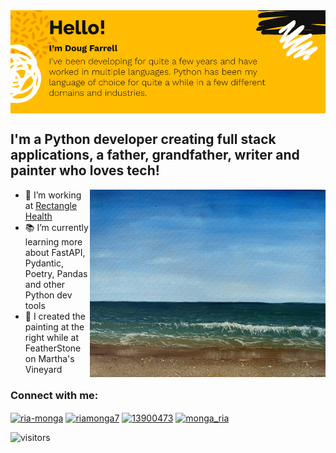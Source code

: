 <img align="center" src="https://github.com/writeson/writeson/blob/main/images/about_me_slide.png" width="1000px">

## I'm a Python developer creating full stack applications, a father, grandfather, writer and painter who loves tech!

<img align="right" src="https://github.com/writeson/writeson/blob/main/images/mathas_vineyard_featherstone_2022_small.png" alt="doug-painting" height="300" />

- :office: I’m working at [Rectangle Health](https://www.rectanglehealth.com/)
- :books: I’m currently learning more about FastAPI, Pydantic, Poetry, Pandas and other Python dev tools
- :art: I created the painting at the right while at FeatherStone on Martha's Vineyard

<h3 align="left">Connect with me:</h3>
<p align="left">
    <a href="https://linkedin.com/in/dougfarrell" target="blank"><img align="center" src="https://cdn.jsdelivr.net/npm/simple-icons@v4/icons/linkedin.svg" alt="ria-monga" height="30" width="40" /></a>
    <a href="https://twitter.com/writeson" target="blank"><img align="center" src="https://cdn.jsdelivr.net/npm/simple-icons@v4/icons/twitter.svg" alt="riamonga7" height="30" width="40" /></a>
    <a href="https://stackoverflow.com/users/183315/writes-on" target="blank"><img align="center" src="https://cdn.jsdelivr.net/npm/simple-icons@v4/icons/stackoverflow.svg" alt="13900473" height="30" width="40" /></a>
    <a href="https://instagram.com/writes_on/" target="blank"><img align="center" src="https://cdn.jsdelivr.net/npm/simple-icons@v4/icons/instagram.svg"" alt="monga_ria" height="30" width="40" /></a>
</p>

![visitors](https://visitor-badge.laobi.icu/badge?page_id=Ria700.Ria700)
